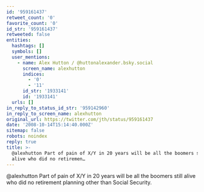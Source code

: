 ```yaml
---
id: '959161437'
retweet_count: '0'
favorite_count: '0'
id_str: '959161437'
retweeted: false
entities:
  hashtags: []
  symbols: []
  user_mentions:
    - name: Alex Hutton / @huttonalexander.bsky.social
      screen_name: alexhutton
      indices:
        - '0'
        - '11'
      id_str: '1933141'
      id: '1933141'
  urls: []
in_reply_to_status_id_str: '959142960'
in_reply_to_screen_name: alexhutton
original_url: https://twitter.com/jth/status/959161437
date: '2008-10-14T15:14:40.000Z'
sitemap: false
robots: noindex
reply: true
title: >-
  @alexhutton Part of pain of X/Y in 20 years will be all the boomers still
  alive who did no retiremen…
---
```


@alexhutton Part of pain of X/Y in 20 years will be all the boomers still alive who did no retirement planning other than Social Security.